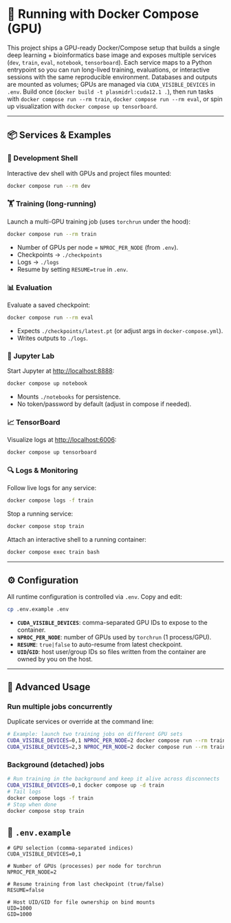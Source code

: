 # 🚀 Running with Docker Compose (GPU)

This project ships a GPU-ready Docker/Compose setup that builds a single deep learning + bioinformatics base image and exposes multiple services (`dev`, `train`, `eval`, `notebook`, `tensorboard`). Each service maps to a Python entrypoint so you can run long-lived training, evaluations, or interactive sessions with the same reproducible environment. Databases and outputs are mounted as volumes; GPUs are managed via `CUDA_VISIBLE_DEVICES` in `.env`. Build once (`docker build -t plasmidrl:cuda12.1 .`), then run tasks with `docker compose run --rm train`, `docker compose run --rm eval`, or spin up visualization with `docker compose up tensorboard`.

---

## 📦 Services & Examples

### 🐚 Development Shell

Interactive dev shell with GPUs and project files mounted:

```bash
docker compose run --rm dev
```

### 🏋️ Training (long-running)

Launch a multi-GPU training job (uses `torchrun` under the hood):

```bash
docker compose run --rm train
```

* Number of GPUs per node = `NPROC_PER_NODE` (from `.env`).
* Checkpoints → `./checkpoints`
* Logs → `./logs`
* Resume by setting `RESUME=true` in `.env`.

### 📊 Evaluation

Evaluate a saved checkpoint:

```bash
docker compose run --rm eval
```

* Expects `./checkpoints/latest.pt` (or adjust args in `docker-compose.yml`).
* Writes outputs to `./logs`.

### 📓 Jupyter Lab

Start Jupyter at [http://localhost:8888](http://localhost:8888):

```bash
docker compose up notebook
```

* Mounts `./notebooks` for persistence.
* No token/password by default (adjust in compose if needed).

### 📈 TensorBoard

Visualize logs at [http://localhost:6006](http://localhost:6006):

```bash
docker compose up tensorboard
```

### 🔍 Logs & Monitoring

Follow live logs for any service:

```bash
docker compose logs -f train
```

Stop a running service:

```bash
docker compose stop train
```

Attach an interactive shell to a running container:

```bash
docker compose exec train bash
```

---

## ⚙️ Configuration

All runtime configuration is controlled via `.env`. Copy and edit:

```bash
cp .env.example .env
```

* **`CUDA_VISIBLE_DEVICES`**: comma-separated GPU IDs to expose to the container.
* **`NPROC_PER_NODE`**: number of GPUs used by `torchrun` (1 process/GPU).
* **`RESUME`**: `true|false` to auto-resume from latest checkpoint.
* **`UID`/`GID`**: host user/group IDs so files written from the container are owned by you on the host.

---

## 🧠 Advanced Usage

### Run multiple jobs concurrently

Duplicate services or override at the command line:

```bash
# Example: launch two training jobs on different GPU sets
CUDA_VISIBLE_DEVICES=0,1 NPROC_PER_NODE=2 docker compose run --rm train
CUDA_VISIBLE_DEVICES=2,3 NPROC_PER_NODE=2 docker compose run --rm train
```

### Background (detached) jobs

```bash
# Run training in the background and keep it alive across disconnects
CUDA_VISIBLE_DEVICES=0,1 docker compose up -d train
# Tail logs
docker compose logs -f train
# Stop when done
docker compose stop train
```


## 📄 `.env.example`

```dotenv
# GPU selection (comma-separated indices)
CUDA_VISIBLE_DEVICES=0,1

# Number of GPUs (processes) per node for torchrun
NPROC_PER_NODE=2

# Resume training from last checkpoint (true/false)
RESUME=false

# Host UID/GID for file ownership on bind mounts
UID=1000
GID=1000
```

